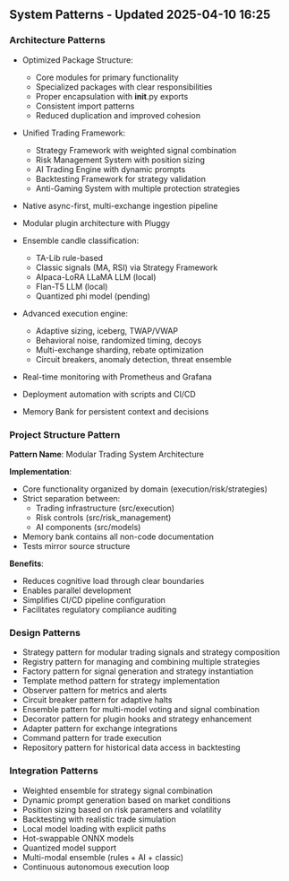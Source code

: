 ## System Patterns - Updated 2025-04-10 16:25

### Architecture Patterns
- Optimized Package Structure:
  - Core modules for primary functionality
  - Specialized packages with clear responsibilities
  - Proper encapsulation with __init__.py exports
  - Consistent import patterns
  - Reduced duplication and improved cohesion

- Unified Trading Framework:
  - Strategy Framework with weighted signal combination
  - Risk Management System with position sizing
  - AI Trading Engine with dynamic prompts
  - Backtesting Framework for strategy validation
  - Anti-Gaming System with multiple protection strategies
- Native async-first, multi-exchange ingestion pipeline
- Modular plugin architecture with Pluggy
- Ensemble candle classification:
  - TA-Lib rule-based
  - Classic signals (MA, RSI) via Strategy Framework
  - Alpaca-LoRA LLaMA LLM (local)
  - Flan-T5 LLM (local)
  - Quantized phi model (pending)
- Advanced execution engine:
  - Adaptive sizing, iceberg, TWAP/VWAP
  - Behavioral noise, randomized timing, decoys
  - Multi-exchange sharding, rebate optimization
  - Circuit breakers, anomaly detection, threat ensemble
- Real-time monitoring with Prometheus and Grafana
- Deployment automation with scripts and CI/CD
- Memory Bank for persistent context and decisions

### Project Structure Pattern

**Pattern Name**: Modular Trading System Architecture

**Implementation**:
- Core functionality organized by domain (execution/risk/strategies)
- Strict separation between:
  - Trading infrastructure (src/execution)
  - Risk controls (src/risk_management)
  - AI components (src/models)
- Memory bank contains all non-code documentation
- Tests mirror source structure

**Benefits**:
- Reduces cognitive load through clear boundaries
- Enables parallel development
- Simplifies CI/CD pipeline configuration
- Facilitates regulatory compliance auditing

### Design Patterns
- Strategy pattern for modular trading signals and strategy composition
- Registry pattern for managing and combining multiple strategies
- Factory pattern for signal generation and strategy instantiation
- Template method pattern for strategy implementation
- Observer pattern for metrics and alerts
- Circuit breaker pattern for adaptive halts
- Ensemble pattern for multi-model voting and signal combination
- Decorator pattern for plugin hooks and strategy enhancement
- Adapter pattern for exchange integrations
- Command pattern for trade execution
- Repository pattern for historical data access in backtesting

### Integration Patterns
- Weighted ensemble for strategy signal combination
- Dynamic prompt generation based on market conditions
- Position sizing based on risk parameters and volatility
- Backtesting with realistic trade simulation
- Local model loading with explicit paths
- Hot-swappable ONNX models
- Quantized model support
- Multi-modal ensemble (rules + AI + classic)
- Continuous autonomous execution loop